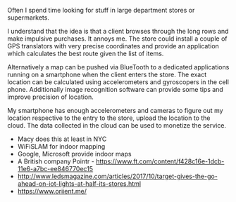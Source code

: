 Often I spend time looking for stuff in large department stores or supermarkets. 

I understand that the idea is that a client browses through the long rows and make impulsive purchases. It annoys me. 
The store could install a couple of GPS translators with very precise coordinates and provide an application which
calculates the best route given the list of items.

Alternatively a map can be pushed via BlueTooth to a dedicated applications running on a smartphone when the client 
enters the store. The exact location can be calculated using accelerometers and gyroscopers in the cell phone. 
Additionally image recognition software can provide some tips and improve precision of location. 

My smartphone has enough accelerometers and cameras to figure out my location respective to the entry to the store, 
upload the location to the cloud. The data collected in the cloud can be used to monetize the service. 


*  Macy does this at least in NYC
*  WiFiSLAM for indoor mapping 
*  Google, Microsoft provide indoor maps 
*  A British company Pointr - https://www.ft.com/content/f428c16e-1dcb-11e6-a7bc-ee846770ec15
* http://www.ledsmagazine.com/articles/2017/10/target-gives-the-go-ahead-on-iot-lights-at-half-its-stores.html
* https://www.oriient.me/
